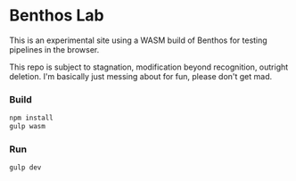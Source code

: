 Benthos Lab
===========

This is an experimental site using a WASM build of Benthos for testing pipelines
in the browser.

This repo is subject to stagnation, modification beyond recognition, outright
deletion. I'm basically just messing about for fun, please don't get mad.

### Build

``` sh
npm install
gulp wasm
```

### Run

``` sh
gulp dev
```